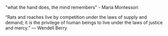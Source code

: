 "what the hand does, the mind remembers" - Maria Montessori

“Rats and roaches live by competition under the laws of supply and demand; it is the privilege of human beings to live under the laws of justice and mercy.”
― Wendell Berry
